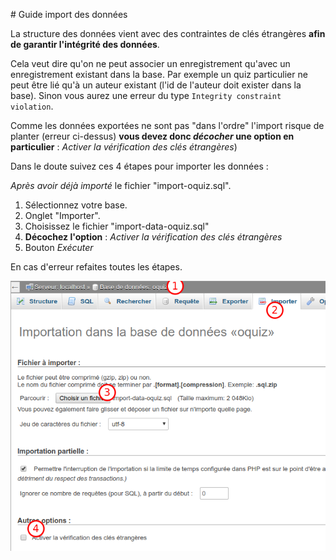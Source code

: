 # Guide import des données

La structure des données vient avec des contraintes de clés étrangères **afin de garantir l'intégrité des données**.

Cela veut dire qu'on ne peut associer un enregistrement qu'avec un enregistrement existant dans la base. Par exemple un quiz particulier ne peut être lié qu'à un auteur existant (l'id de l'auteur doit exister dans la base). Sinon vous aurez une erreur du type `Integrity constraint violation`.

Comme les données exportées ne sont pas "dans l'ordre" l'import risque de planter (erreur ci-dessus) **vous devez donc _décocher_ une option en particulier** : _Activer la vérification des clés étrangères_)

Dans le doute suivez ces 4 étapes pour importer les données : 

_Après avoir déjà importé_ le fichier "import-oquiz.sql".

1. Sélectionnez votre base.
2. Onglet "Importer".
3. Choisissez le fichier "import-data-oquiz.sql"
4. **Décochez l'option** : _Activer la vérification des clés étrangères_
5. Bouton _Exécuter_

En cas d'erreur refaites toutes les étapes.

![](import-data.png)